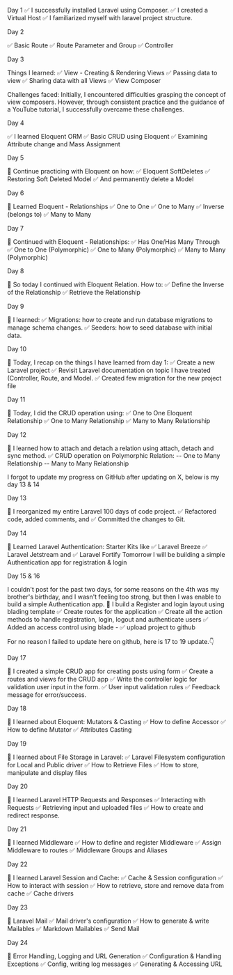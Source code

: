 Day 1
 ✅ I successfully installed Laravel using Composer.
 ✅ I created a Virtual Host
 ✅ I familiarized myself with laravel project structure.

Day 2

✅ Basic Route 
✅ Route Parameter and Group 
✅ Controller

Day 3

Things I learned:
✅ View - Creating & Rendering Views
✅ Passing data to view
✅ Sharing data with all Views
✅ View Composer

Challenges faced:
Initially, I encountered difficulties grasping the concept of view composers. However, through consistent practice and the guidance of a YouTube tutorial, I successfully overcame these challenges.

Day 4

✅ I learned Eloquent ORM
✅ Basic CRUD using Eloquent 
✅ Examining Attribute change and Mass Assignment

Day 5

🚀 Continue practicing with Eloquent on how:
✅ Eloquent SoftDeletes
✅ Restoring Soft Deleted Model
✅ And permanently delete a Model


Day 6

🚀 Learned Eloquent - Relationships
✅ One to One
✅ One to Many
✅ Inverse (belongs to)
✅ Many to Many


Day 7

🚀 Continued with Eloquent - Relationships:
✅ Has One/Has Many Through
✅ One to One (Polymorphic) 
✅ One to Many (Polymorphic)
✅ Many to Many (Polymorphic)


Day 8

🚀 So today I continued with Eloquent Relation.
How to:
✅ Define the Inverse of the Relationship
✅ Retrieve the Relationship


Day 9

🚀 I learned:
✅ Migrations: how to create and run database migrations to manage schema changes.
✅ Seeders: how to seed database with initial data.


Day 10

🚀 Today, I recap on the things I have learned from day 1:
✅ Create a new Laravel project
✅ Revisit  Laravel documentation on topic I have treated (Controller, Route, and Model. 
✅ Created few migration for the new project file


Day 11

🚀 Today, I did the CRUD operation using:
✅ One to One Eloquent Relationship
✅ One to Many Relationship
✅ Many to Many Relationship 


Day 12

🚀 I learned how to attach and detach a relation using attach, detach and sync method.
✅ CRUD operation on Polymorphic Relation:
-- One to Many Relationship
-- Many to Many Relationship


I forgot to update my progress on GitHub after updating on X,
below is my day 13 & 14


Day 13

🚀 I reorganized my entire Laravel 100 days of code project.
✅ Refactored code, added comments, and 
✅ Committed the changes to Git.


Day 14

🚀 Learned Laravel Authentication: Starter Kits like
✅ Laravel Breeze
✅ Laravel Jetstream and 
✅ Laravel Fortify
Tomorrow I will be building a simple Authentication app for registration & login


Day 15 & 16 

I couldn't post for the past two days, for some reasons on the 4th was my brother's birthday, and I wasn't feeling too strong, but then I was enable to build a simple Authentication app.
🚀 I build a Register and login layout using blading template
✅ Create routes for the application 
✅ Create all the action methods to handle registration, login, logout and authenticate users
✅ Added an access control using blade - 
✅ upload project to github


For no reason I failed to update here on github, here is 17 to 19 update.👇

Day 17

🚀 I created a simple CRUD app for creating posts using form
✅ Create a routes and views for the CRUD app 
✅ Write the controller logic for validation user input in the form.
✅ User input validation rules
✅ Feedback message for error/success.


Day 18

🚀 I learned about Eloquent: Mutators & Casting 
✅ How to define Accessor
✅ How to define Mutator
✅ Attributes Casting


Day 19

🚀 I learned about File Storage in Laravel:
✅ Laravel Filesystem configuration for Local and Public driver
✅ How to Retrieve Files
✅ How to store, manipulate and display files


Day 20

🚀 I learned Laravel HTTP Requests and Responses
✅ Interacting with Requests
✅ Retrieving input and uploaded files
✅ How to create and redirect response.


Day 21

🚀 I learned Middleware
✅ How to define and register Middleware 
✅ Assign Middleware to routes
✅ Middleware Groups and Aliases


Day 22

🚀 I learned Laravel Session and Cache:
✅ Cache & Session configuration 
✅ How to interact with session
✅ How to retrieve, store and remove data from cache
✅ Cache drivers


Day 23

🚀 Laravel Mail
✅ Mail driver's configuration 
✅ How to generate & write Mailables
✅ Markdown Mailables
✅ Send Mail

Day 24

🚀 Error Handling, Logging and URL Generation 
✅ Configuration & Handling Exceptions 
✅ Config, writing log messages 
✅ Generating & Accessing URL
